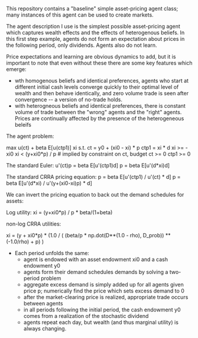 This repository contains a "baseline" simple asset-pricing agent class;
many instances of this agent can be used to create markets.

The agent description I use is the simplest possible asset-pricing agent which
captures wealth effects and the effects of heterogenous beliefs. In this first
step example, agents do not form an expectation about prices in the following
period, only dividends. Agents also do not learn.

Price expectations and learning are obvious dynamics to add, but it is important
to note that even without these there are some key features which emerge:

* wth homogenous beliefs and identical preferences, agents who start at different initial cash levels converge quickly to their optimal level of wealth and then behave identically, and zero volume trade is seen after convergence -- a version of no-trade holds.  
* with heterogneous beliefs and identical preferences, there is constant volume of trade between the "wrong" agents and the "right" agents. Prices are continually affected by the presence of the heterogeneous beleifs


The agent problem:

max  u(ct) + beta E[u(ctp1)]
xi
      s.t.
ct   = y0 + (xi0 - xi) * p
ctp1 = xi * d
xi   >= -xi0
xi   < (y+xi0*p) / p   # implied by constraint on ct, budget
ct   >= 0
ctp1 >= 0

The standard Euler:
u'(ct)p = beta E[u'(ctp1)d]
p = beta E[u'(d*xi)d]

The standard CRRA pricing equation:
p = beta E[u'(ctp1) / u'(ct) * d]
p = beta E[u'(d*xi) / u'(y+(xi0-xi)p) * d]

We can invert the pricing equation to back out the demand schedules for assets:

Log utility:
xi = (y+xi0*p) / p * beta/(1+beta)

non-log CRRA utilities:

xi = (y + xi0*p) * (1.0 / ( (beta/p *  np.dot(D**(1.0 - rho), D_prob)) ** (-1.0/rho) + p) )


* Each period unfolds the same:
    * agent is endowed with an asset endowment xi0 and a cash endowment y0
    * agents form their demand schedules demands by solving a two-period problem
    * aggregate excess demand is simply added up for all agents given price p; numerically find the price which sets excess demand to 0
    * after the market-clearing price is realized, appropriate trade occurs between agents
    * in all periods following the initial period, the cash endowment y0 comes from a realization of the stochastic dividend
    * agents repeat each day, but wealth (and thus marginal utility) is always changing.
